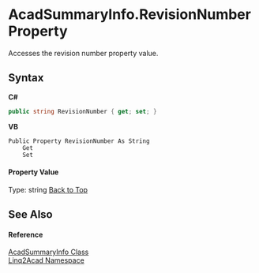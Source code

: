 # AcadSummaryInfo.RevisionNumber Property 
 

Accesses the revision number property value.

## Syntax

**C#**<br />
``` C#
public string RevisionNumber { get; set; }
```

**VB**<br />
``` VB
Public Property RevisionNumber As String
	Get
	Set
```


#### Property Value
Type: string
<a href="#AcadSummaryInfoRevisionNumber-Property">Back to Top</a>

## See Also


#### Reference
<a href="T_Linq2Acad_AcadSummaryInfo.md#AcadSummaryInfo-Class">AcadSummaryInfo Class</a><br /><a href="N_Linq2Acad.md#Linq2Acad-Namespace">Linq2Acad Namespace</a><br />
